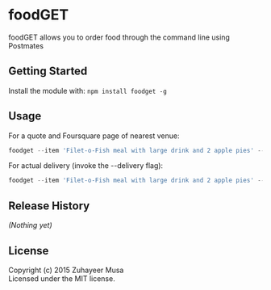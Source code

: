 # foodGET

foodGET allows you to order food through the command line using Postmates

## Getting Started
Install the module with: `npm install foodget -g`

## Usage
For a quote and Foursquare page of nearest venue:

```javascript
foodget --item 'Filet-o-Fish meal with large drink and 2 apple pies' --eatery 'McDonalds' --name 'Zuhayeer Musa' --address '3300 Walnut Street, Philadelphia' --phone '408-555-5555' -o
```

For actual delivery (invoke the --delivery flag):

```javascript
foodget --item 'Filet-o-Fish meal with large drink and 2 apple pies' --eatery 'McDonalds' --name 'Zuhayeer Musa' --address '3300 Walnut Street, Philadelphia' --phone '408-555-5555' --delivery
```

<!-- ## Contributing
In lieu of a formal styleguide, take care to maintain the existing coding style. Add unit tests for any new or changed functionality. Lint and test your code using [Grunt](http://gruntjs.com/). -->

## Release History
_(Nothing yet)_

## License
Copyright (c) 2015 Zuhayeer Musa  
Licensed under the MIT license.
